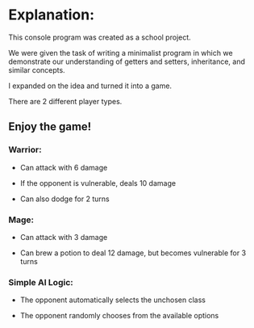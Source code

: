 <h1><strong>Explanation:</strong></h1>

This console program was created as a school project.

We were given the task of writing a minimalist program in which we demonstrate our understanding of getters and setters, inheritance, and similar concepts.

I expanded on the idea and turned it into a game.

There are 2 different player types.

<h2>Enjoy the game!</h2> <h3>Warrior:</h3>

- Can attack with 6 damage

- If the opponent is vulnerable, deals 10 damage

- Can also dodge for 2 turns

<h3>Mage:</h3>

- Can attack with 3 damage

- Can brew a potion to deal 12 damage, but becomes vulnerable for 3 turns

<h3>Simple AI Logic:</h3>

- The opponent automatically selects the unchosen class

- The opponent randomly chooses from the available options
